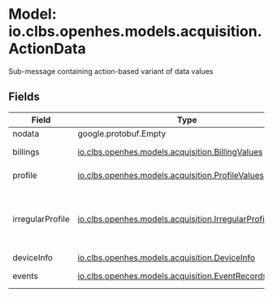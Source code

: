 # Model: io.clbs.openhes.models.acquisition.ActionData

Sub-message containing action-based variant of data values

## Fields

| Field | Type | Description |
| --- | --- | --- |
| nodata | google.protobuf.Empty | No data |
| billings | [io.clbs.openhes.models.acquisition.BillingValues](model-io-clbs-openhes-models-acquisition-billingvalues.md) | Register values |
| profile | [io.clbs.openhes.models.acquisition.ProfileValues](model-io-clbs-openhes-models-acquisition-profilevalues.md) | Profile values |
| irregularProfile | [io.clbs.openhes.models.acquisition.IrregularProfileValues](model-io-clbs-openhes-models-acquisition-irregularprofilevalues.md) | Irregular (non-periodical) profile values, e.g. daily profile |
| deviceInfo | [io.clbs.openhes.models.acquisition.DeviceInfo](model-io-clbs-openhes-models-acquisition-deviceinfo.md) | Device info |
| events | [io.clbs.openhes.models.acquisition.EventRecords](model-io-clbs-openhes-models-acquisition-eventrecords.md) | Event records |

